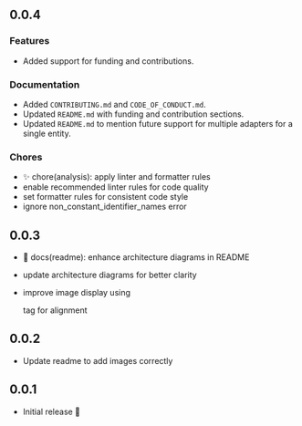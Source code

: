 ## 0.0.4

### Features

- Added support for funding and contributions.

### Documentation

- Added `CONTRIBUTING.md` and `CODE_OF_CONDUCT.md`.
- Updated `README.md` with funding and contribution sections.
- Updated `README.md` to mention future support for multiple adapters for a single entity.

### Chores

- ✨ chore(analysis): apply linter and formatter rules
- enable recommended linter rules for code quality
- set formatter rules for consistent code style
- ignore non_constant_identifier_names error

## 0.0.3
- 📝 docs(readme): enhance architecture diagrams in README

- update architecture diagrams for better clarity
- improve image display using <p> tag for alignment


## 0.0.2
- Update readme to add images correctly


## 0.0.1
- Initial release 🎉
